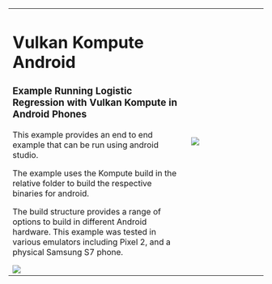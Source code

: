 
<table>
<tr>


<td width="70%">
<h1>Vulkan Kompute Android</h1>
<h3>Example Running Logistic Regression with Vulkan Kompute in Android Phones</h3>

<p>
This example provides an end to end example that can be run using android studio.

The example uses the Kompute build in the relative folder to build the respective binaries for android.

The build structure provides a range of options to build in different Android hardware. This example was tested in various emulators including Pixel 2, and a physical Samsung S7 phone.
</p>
<img src="https://raw.githubusercontent.com/EthicalML/vulkan-kompute/android-example/docs/images/android-editor.jpg">

</td>


<td width="30%">
<img src="https://raw.githubusercontent.com/EthicalML/vulkan-kompute/android-example/docs/images/android-kompute.jpg">
</td>

</tr>
</table>




